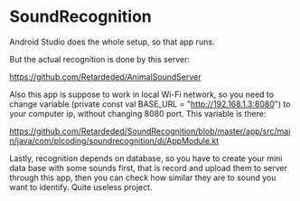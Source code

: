 # SoundRecognition

Android Studio does the whole setup, so that app runs.

But the actual recognition is done by this server:

https://github.com/Retardeded/AnimalSoundServer

Also this app is suppose to work in local Wi-Fi network, so you need to change variable (private const val BASE_URL = "http://192.168.1.3:8080") to your computer ip,
without changing 8080 port. This variable is there:

https://github.com/Retardeded/SoundRecognition/blob/master/app/src/main/java/com/plcoding/soundrecognition/di/AppModule.kt

Lastly, recognition depends on database, so you have to create your mini data base with some sounds first, that is record and upload them to server through this app,
then you can check how similar they are to sound you want to identify.
Quite useless project.
